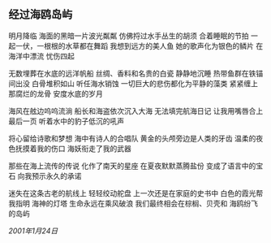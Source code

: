 ## 经过海鸥岛屿

明月降临
海面的黑暗一片波光粼粼
仿佛捋过水手丛生的胡须
合着睡眠的节拍
一起一伏，一根根的水草都在舞蹈
我想到远方的美人鱼
她的歌声化为银色的鳞片
在海洋中漂流
忧伤四起

无数埋葬在水底的远洋帆船
丝绸、香料和名贵的白瓷
静静地沉睡
热带鱼群在铁锚间出没
白骨堆积如山
听任海水销蚀
一切巨大的悲伤都化为平静的藻类
紧紧缠上那腐烂的龙骨
安度水底的岁月

海风在舷边呜呜流淌
船长和海盗依次沉入大海
无法填完航海日记
让我用嘴唇合上最后一页
听着水中的豹子低沉的吼声

将心留给诗歌和梦想
海中有诗人的合唱队
黄金的头颅旁边是人类的牙齿
温柔的夜色抚摸着我的伤口
海妖衔走了我的武器

那些在海上流传的传说
化作了南天的星座
在夏夜默默蒸腾盐份
变成了语言中的宝石
向我预示永久的承诺

迷失在这条古老的航线上
轻轻绞动舵盘
上一次还是在家庭的史书中
白色的霞光帮我指明
海神的灯塔
生命永远在乘风破浪
我们最终相会在棕榈、贝壳和
海鸥纷飞的岛屿

*2001年1月24日*